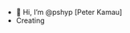 - 👋 Hi, I’m @pshyp [Peter Kamau]
- Creating


<!---
pshyp/pshyp is a ✨ special ✨ repository because its `README.md` (this file) appears on your GitHub profile.
You can click the Preview link to take a look at your changes.
--->

